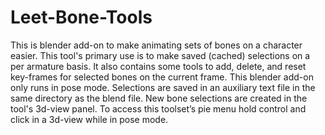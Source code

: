 # Leet-Bone-Tools
This is blender add-on to make animating sets of bones on a character easier.  This tool's primary use is to make saved (cached) selections on a per armature basis.  It also contains some tools to add, delete, and reset key-frames for selected bones on the current frame.  This blender add-on only runs in pose mode.  Selections are saved in an auxiliary text file in the same directory as the blend file.  New bone selections are created in the tool's 3d-view panel. To access this toolset’s pie menu hold control and click in a 3d-view while in pose mode.  
